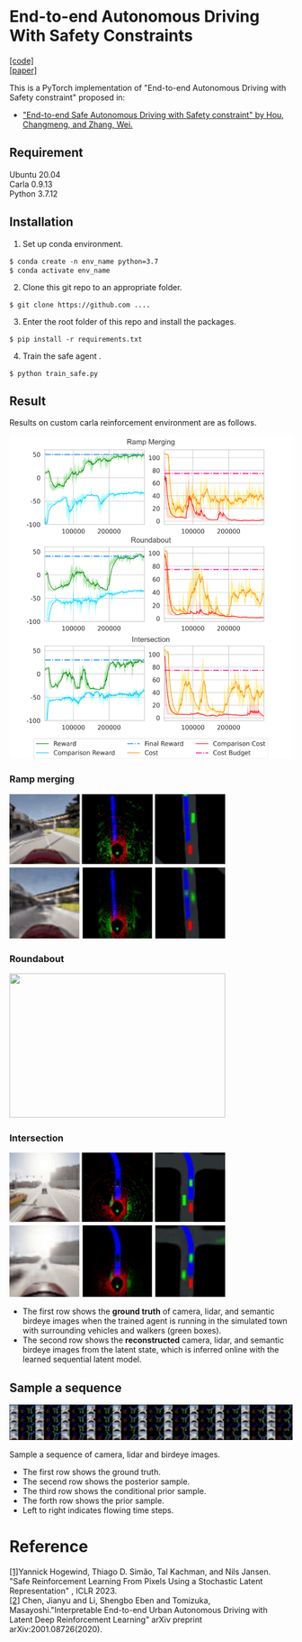 # End-to-end Autonomous Driving With Safety Constraints

[[code]](https://github.com/houchangmeng?tab=repositories)  
[[paper]](www.baidu.com)

This is a PyTorch implementation of "End-to-end Autonomous Driving with Safety constraint" proposed in:

- ["End-to-end Safe Autonomous Driving with Safety constraint" by Hou, Changmeng, and Zhang, Wei.](https://openreview.net)  
  
## Requirement

Ubuntu 20.04  
Carla 0.9.13  
Python 3.7.12  

## Installation

1. Set up conda environment.
```
$ conda create -n env_name python=3.7
$ conda activate env_name
```
2. Clone this git repo to an appropriate folder.
```
$ git clone https://github.com ....
```
3. Enter the root folder of this repo and install the packages.
```
$ pip install -r requirements.txt
```
4. Train the safe agent .
```
$ python train_safe.py
```

## Result

Results on custom carla reinforcement environment are as follows.

<img src="./images/learning_curve.png">

### Ramp merging  
<img src="./images/safe-merge.gif" height="256" width="384">

### Roundabout  
<img src="./images/safe-roundabout.gif" height="256" width="384">

### Intersection  
<img src="./images/safe-intersection.gif" height="256" width="384">

- The first row shows the **ground truth** of camera, lidar, and semantic birdeye images when the trained agent is running in the simulated town with surrounding vehicles and walkers (green boxes).
- The second row shows the **reconstructed** camera, lidar, and semantic birdeye images from the latent state, which is inferred online with the learned sequential latent model.

## Sample a sequence

<img src="./images/sample-latent.png" >

Sample a sequence of camera, lidar and birdeye images.

- The first row shows the ground truth.
- The secend row shows the posterior sample.
- The third row shows the conditional prior sample.
- The forth row shows the prior sample.
- Left to right indicates flowing time steps.

# Reference
[[1]](https://openreview.net/forum?id=b39dQt_uffW)Yannick Hogewind, Thiago D. Simão, Tal Kachman, and Nils Jansen. "Safe Reinforcement Learning From Pixels Using a Stochastic Latent Representation" , ICLR 2023.  
[[2]](https://arxiv.org/abs/2001.08726) Chen, Jianyu and Li, Shengbo Eben and Tomizuka, Masayoshi."Interpretable End-to-end Urban Autonomous Driving with Latent Deep Reinforcement Learning" arXiv preprint arXiv:2001.08726(2020).

